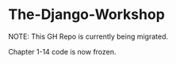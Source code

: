 # The-Django-Workshop

NOTE: This GH Repo is currently being migrated. 

Chapter 1-14 code is now frozen.

